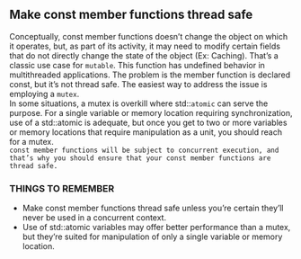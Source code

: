 ## Make const member functions thread safe
Conceptually, const member functions doesn’t change the object on which it operates, but, as part of its activity, it may need to modify certain fields that do not directly change the state of the object (Ex: Caching). That’s a classic use case for `mutable`. This function has undefined behavior in multithreaded applications. The problem is the member function is declared const, but it’s not thread safe. The easiest way to address the issue is employing a `mutex`.   
In some situations, a mutex is overkill where std::`atomic` can serve the purpose. For a single variable or memory location requiring synchronization, use of a std::atomic is adequate, but once you get to two or more variables or memory locations that require manipulation as a unit, you should reach for a mutex.     
`const member functions will be subject to concurrent execution, and that’s why you should ensure that your const member functions are thread safe.`

### THINGS TO REMEMBER
* Make const member functions thread safe unless you’re certain they’ll never be used in a concurrent context.
* Use of std::atomic variables may offer better performance than a mutex, but they’re suited for manipulation of only a single variable or memory location.